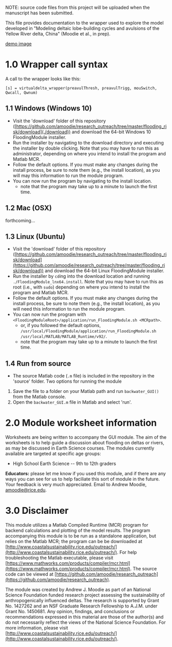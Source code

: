 NOTE: source code files from this project will be uploaded when the manuscript has been submitted.

This file provides documentation to the wrapper used to explore the model develop​ed in "Modeling deltaic lobe-building cycles and avulsions of the Yellow River delta, China" (Moodie et al., in prep).

[demo image](./private/demo_lobe.png)

# 1.0 Wrapper call syntax
A call to the wrapper looks like this:
```
[s] = virtualdelta_wrapper(preavulThresh, preavulTrigg, mouSwitch, Qwcall, Qwnum)
```


## 1.1 Windows (Windows 10)
* Visit the 'download' folder of this repository ([https://github.com/amoodie/research_outreach/tree/master/flooding_risk/download](./download)) and download the 64-bit Windows 10 FloodingModule installer.
* Run the installer by navigating to the download directory and executing the installer by double clicking. Note that you may have to run this as administrator, depending on where you intend to install the program and Matlab MCR.
* Follow the default options. If you must make any changes during the install process, be sure to note them (e.g., the install location), as you will may this information to run the module program.
* You can now run the program by navigating to the install location. 
  * note that the program may take up to a minute to launch the first time.

## 1.2 Mac (OSX)
forthcoming...

## 1.3 Linux (Ubuntu)
* Visit the 'download' folder of this repository ([https://github.com/amoodie/research_outreach/tree/master/flooding_risk/download](https://github.com/amoodie/research_outreach/tree/master/flooding_risk/download)) and download the 64-bit Linux FloodingModule installer.
* Run the installer by `cd`ing into the download location and running `./FloodingModule_lnx64.install`. Note that you may have to run this as root (i.e., with `sudo`) depending on where you intend to install the program and Matlab MCR.
* Follow the default options. If you must make any changes during the install process, be sure to note them (e.g., the install location), as you will need this information to run the module program.
* You can now run the program with `<FloodingModuleRoot>/application/run_FloodingModule.sh <MCRpath>`.
  * or, if you followed the default options, `/usr/local/FloodingModule/application/run_FloodingModule.sh /usr/local/MATLAB/MATLAB_Runtime/v92/`.
  * note that the program may take up to a minute to launch the first time.

## 1.4 Run from source
* The source Matlab code (`.m` file) is included in the repository in the 'source' folder. 
Two options for running the module
1. Save the file to a folder on your Matlab path and run `backwater_GUI()` from the Matlab console.
2. Open the `backwater_GUI.m` file in Matlab and select 'run'.


# 2.0 Module worksheet information

Worksheets are being written to accompany the GUI module. The aim of the worksheets is to help guide a discussion about flooding on deltas or rivers, as may be discussed in Earth Science courses. The modules currently available are targeted at specific age groups:

* High School Earth Science -- 9th to 12th graders

**Educators:** please let me know if you used this module, and if there are any ways you can see for us to help faciliate this sort of module in the future. Your feedback is very much appreciated. Email to Andrew Moodie, amoodie@rice.edu.


# 3.0 Disclaimer

This module utilizes a Matlab Compiled Runtime (MCR) program for backend calculations and plotting of the model results.
The program accompanying this module is to be run as a standalone application, but relies on the Matlab MCR; the program can be be downloaded at [http://www.coastalsustainability.rice.edu/outreach/](http://www.coastalsustainability.rice.edu/outreach/).
For help troubleshooting the Matlab executable, please visit [https://www.mathworks.com/products/compiler/mcr.html](https://www.mathworks.com/products/compiler/mcr.html).
The source code can be viewed at [https://github.com/amoodie/research_outreach](https://github.com/amoodie/research_outreach).

The module was created by Andrew J. Moodie as part of an National Science Foundation funded research project assessing the sustainability of anthropogenically influenced deltas.
The research is supported by Grant No. 1427262 and an NSF Graduate Research Fellowship to A.J.M. under Grant No. 1450681.
Any opinion, findings, and conclusions or recommendations expressed in this material are those of the author(s) and do not necessarily reflect the views of the National Science Foundation.
For more information, please visit [http://www.coastalsustainability.rice.edu/outreach/](http://www.coastalsustainability.rice.edu/outreach/).
